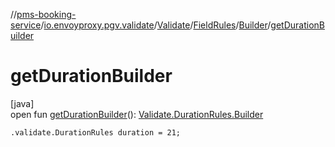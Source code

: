 //[pms-booking-service](../../../../../index.md)/[io.envoyproxy.pgv.validate](../../../index.md)/[Validate](../../index.md)/[FieldRules](../index.md)/[Builder](index.md)/[getDurationBuilder](get-duration-builder.md)

# getDurationBuilder

[java]\
open fun [getDurationBuilder](get-duration-builder.md)(): [Validate.DurationRules.Builder](../../-duration-rules/-builder/index.md)

`.validate.DurationRules duration = 21;`
